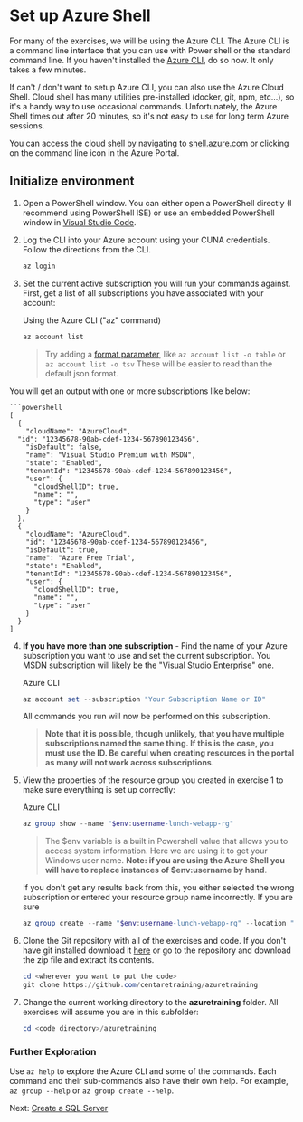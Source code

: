 # Set up Azure Shell

  For many of the exercises, we will be using the Azure CLI. The Azure CLI is a command line interface that you can use with Power shell or the standard command line. If you haven't installed the [Azure CLI](https://docs.microsoft.com/en-us/cli/azure/install-azure-cli?view=azure-cli-latest), do so now. It only takes a few minutes.

  If can't / don't want to setup Azure CLI, you can also use the Azure Cloud Shell. Cloud shell has many utilities pre-installed (docker, git, npm, etc...), so it's a handy way to use occasional commands. Unfortunately, the Azure Shell times out after 20 minutes, so it's not easy to use for long term Azure sessions.

  You can access the cloud shell by navigating to [shell.azure.com](https://shell.azure.com) or clicking on the command line icon in the Azure Portal.

## Initialize environment

1. Open a PowerShell window. You can either open a PowerShell directly (I recommend using PowerShell ISE) or use an embedded PowerShell window in [Visual Studio Code](https://code.visualstudio.com/).

2. Log the CLI into your Azure account using your CUNA credentials. Follow the directions from the CLI.

    ```powershell
    az login
    ```

3. Set the current active subscription you will run your commands against. First, get a list of all subscriptions you have associated with your account:

    Using the Azure CLI ("az" command)
    ```powershell
    az account list
    ```
    >Try adding a [format parameter](https://docs.microsoft.com/en-us/cli/azure/format-output-azure-cli?view=azure-cli-latest), like `az account list -o table` or `az account list -o tsv` These will be easier to read than the default json format.

You will get an output with one or more subscriptions like below:

    ```powershell
    [
      {
        "cloudName": "AzureCloud",
      "id": "12345678-90ab-cdef-1234-567890123456",
        "isDefault": false,
        "name": "Visual Studio Premium with MSDN",
        "state": "Enabled",
        "tenantId": "12345678-90ab-cdef-1234-567890123456",
        "user": {
          "cloudShellID": true,
          "name": "",
          "type": "user"
        }
      },
      {
        "cloudName": "AzureCloud",
        "id": "12345678-90ab-cdef-1234-567890123456",
        "isDefault": true,
        "name": "Azure Free Trial",
        "state": "Enabled",
        "tenantId": "12345678-90ab-cdef-1234-567890123456",
        "user": {
          "cloudShellID": true,
          "name": "",
          "type": "user"
        }
      }
    ]

4. **If you have more than one subscription** - Find the name of your Azure subscription you want to use and set the current subscription. You MSDN subscription will likely be the "Visual Studio Enterprise" one.

    Azure CLI
    ```powershell
    az account set --subscription "Your Subscription Name or ID"
    ```

    All commands you run will now be performed on this subscription.

    > **Note that it is possible, though unlikely, that you have multiple subscriptions named the same thing. If this is the case, you must use the ID.  Be careful when creating resources in the portal as many will not work across subscriptions.**

5. View the properties of the resource group you created in exercise 1 to make sure everything is set up correctly:

    Azure CLI
    ```powershell
    az group show --name "$env:username-lunch-webapp-rg"
    ```

    > The $env variable is a built in Powershell value that allows you to access system information. Here we are using it to get your Windows user name.  **Note: if you are using the Azure Shell you will have to replace instances of $env:username by hand**.

    If you don't get any results back from this, you either selected the wrong subscription or entered your resource group name incorrectly. If you are sure
    ```powershell
    az group create --name "$env:username-lunch-webapp-rg" --location "North Central US"
    ```

6. Clone the Git repository with all of the exercises and code. If you don't have git installed download it [here](https://git-scm.com/downloads) or go to the repository and download the zip file and extract its contents.

    ```powershell
    cd <wherever you want to put the code>
    git clone https://github.com/centaretraining/azuretraining
    ```

7. Change the current working directory to the **azuretraining** folder. All exercises will assume you are in this subfolder:

    ```powershell
    cd <code directory>/azuretraining
    ```

### Further Exploration
Use `az help` to explore the Azure CLI and some of the commands. Each command and their sub-commands also have their own help. For example, `az group --help` or `az group create --help`.

Next: [Create a SQL Server](03-azure-sql.md)
